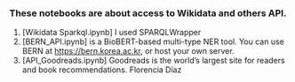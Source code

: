 ### These notebooks are about access to Wikidata and others API.

1. [Wikidata Sparkql.ipynb] I used SPARQLWrapper
2. [BERN_API.ipynb] is a BioBERT-based multi-type NER tool. You can use BERN at https://bern.korea.ac.kr, or host your own server.
3. [API_Goodreads.ipynb] Goodreads is the world’s largest site for readers and book recommendations.
Florencia Díaz
